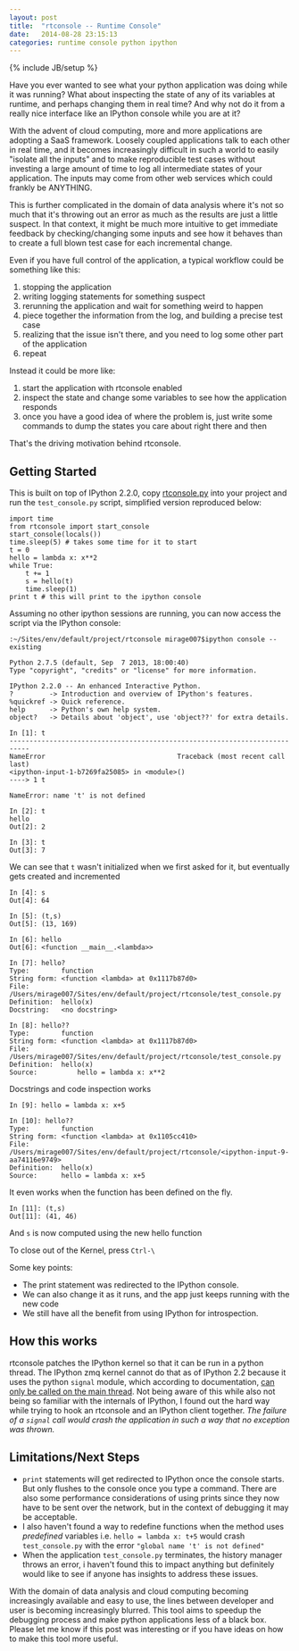 ```yaml
---
layout: post
title:  "rtconsole -- Runtime Console"
date:   2014-08-28 23:15:13
categories: runtime console python ipython
---
```

{% include JB/setup %}

Have you ever wanted to see what your python application was doing while it was running? What about inspecting the state of any of its variables at runtime, and perhaps changing them in real time? And why not do it from a really nice interface like an IPython console while you are at it?

With the advent of cloud computing, more and more applications are adopting a SaaS framework. Loosely coupled applications talk to each other in real time, and it becomes increasingly difficult in such a world to easily "isolate all the inputs" and to make reproducible test cases without investing a large amount of time to log all intermediate states of your application. The inputs may come from other web services which could frankly be ANYTHING. 

This is further complicated in the domain of data analysis where it's not so much that it's throwing out an error as much as the results are just a little suspect. In that context, it might be much more intuitive to get immediate feedback by checking/changing some inputs and see how it behaves than to create a full blown test case for each incremental change.

Even if you have full control of the application, a typical workflow could be something like this:

1. stopping the application
2. writing logging statements for something suspect
3. rerunning the application and wait for something weird to happen
4. piece together the information from the log, and building a precise test case
5. realizing that the issue isn't there, and  you need to log some other part of the application
6. repeat

Instead it could be more like:

1. start the application with rtconsole enabled
2. inspect the state and change some variables to see how the application responds
3. once you have a good idea of where the problem is, just write some commands to dump the states you care about right there and then

That's the driving motivation behind rtconsole. 

Getting Started
---------------

This is built on top of IPython 2.2.0, copy [rtconsole.py][rtconsole] into your project and run the `test_console.py` script, simplified version reproduced below:

    import time
    from rtconsole import start_console
    start_console(locals())
    time.sleep(5) # takes some time for it to start
    t = 0
    hello = lambda x: x**2
    while True:
        t += 1
        s = hello(t)
        time.sleep(1)
    print t # this will print to the ipython console

Assuming no other ipython sessions are running, you can now access the script via the IPython console:

    :~/Sites/env/default/project/rtconsole mirage007$ipython console --existing

    Python 2.7.5 (default, Sep  7 2013, 18:00:40) 
    Type "copyright", "credits" or "license" for more information.

    IPython 2.2.0 -- An enhanced Interactive Python.
    ?         -> Introduction and overview of IPython's features.
    %quickref -> Quick reference.
    help      -> Python's own help system.
    object?   -> Details about 'object', use 'object??' for extra details.

    In [1]: t
    ---------------------------------------------------------------------------
    NameError                                 Traceback (most recent call last)
    <ipython-input-1-b7269fa25085> in <module>()
    ----> 1 t

    NameError: name 't' is not defined

    In [2]: t
    hello
    Out[2]: 2

    In [3]: t
    Out[3]: 7

We can see that `t` wasn't initialized when we first asked for it, but eventually gets created and incremented

    In [4]: s
    Out[4]: 64

    In [5]: (t,s)
    Out[5]: (13, 169)

    In [6]: hello
    Out[6]: <function __main__.<lambda>>

    In [7]: hello?
    Type:        function
    String form: <function <lambda> at 0x1117b87d0>
    File:        /Users/mirage007/Sites/env/default/project/rtconsole/test_console.py
    Definition:  hello(x)
    Docstring:   <no docstring>

    In [8]: hello??
    Type:        function
    String form: <function <lambda> at 0x1117b87d0>
    File:        /Users/mirage007/Sites/env/default/project/rtconsole/test_console.py
    Definition:  hello(x)
    Source:          hello = lambda x: x**2

Docstrings and code inspection works

    In [9]: hello = lambda x: x+5

    In [10]: hello??
    Type:        function
    String form: <function <lambda> at 0x1105cc410>
    File:        /Users/mirage007/Sites/env/default/project/rtconsole/<ipython-input-9-aa74116e9749>
    Definition:  hello(x)
    Source:      hello = lambda x: x+5

It even works when the function has been defined on the fly.

    In [11]: (t,s)
    Out[11]: (41, 46)


And `s` is now computed using the new hello function

To close out of the Kernel, press `Ctrl-\` 

Some key points:

- The print statement was redirected to the IPython console. 
- We can also change it as it runs, and the app just keeps running with the new code
- We still have all the benefit from using IPython for introspection. 

How this works
----------

rtconsole patches the IPython kernel so that it can be run in a python thread. The IPython zmq kernel cannot do that as of IPython 2.2 because it uses the python `signal` module, which according to documentation, [can only be called on the main thread](https://docs.python.org/2/library/signal.html#module-signal). Not being aware of this while also not being so familiar with the internals of IPython, I found out the hard way while trying to hook an rtconsole and an IPython client together. *The failure of a `signal` call would crash the application in such a way that no exception was thrown.*

Limitations/Next Steps
----------

- `print` statements will get redirected to IPython once the console starts. But only flushes to the console once you type a command. There are also some performance considerations of using prints since they now have to be sent over the network, but in the context of debugging it may be acceptable.
- I also haven't found a way to redefine functions when the method uses *predefined* variables i.e. `hello = lambda x: t+5` would crash `test_console.py` with the error `"global name 't' is not defined"`
- When the application `test_console.py` terminates, the history manager throws an error, i haven't found this to impact anything but definitely would like to see if anyone has insights to address these issues.

With the domain of data analysis and cloud computing becoming increasingly available and easy to use, the lines between developer and user is becoming increasingly blurred. This tool aims to speedup the debugging process and make python applications less of a black box. Please let me know if this post was interesting or if you have ideas on how to make this tool more useful.

[rtconsole]: https://github.com/mirage007/rtconsole
